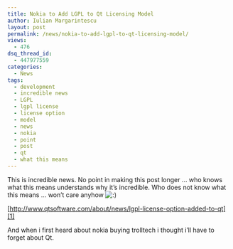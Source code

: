 ```yaml
---
title: Nokia to Add LGPL to Qt Licensing Model
author: Iulian Margarintescu
layout: post
permalink: /news/nokia-to-add-lgpl-to-qt-licensing-model/
views:
  - 476
dsq_thread_id:
  - 447977559
categories:
  - News
tags:
  - development
  - incredible news
  - LGPL
  - lgpl license
  - license option
  - model
  - news
  - nokia
  - point
  - post
  - qt
  - what this means
---
```

This is incredible news. No point in making this post longer &#8230; who knows what this means understands why it&#8217;s incredible. Who does not know what this means &#8230; won&#8217;t care anyhow <img src="http://www.erata.net/wp-includes/images/smilies/icon_smile.gif" alt=":)" class="wp-smiley" /> 

[http://www.qtsoftware.com/about/news/lgpl-license-option-added-to-qt][1]

And when i first heard about nokia buying trolltech i thought i&#8217;ll have to forget about Qt.

 [1]: http://www.qtsoftware.com/about/news/lgpl-license-option-added-to-qt "LGPL License Option Added to Qt "